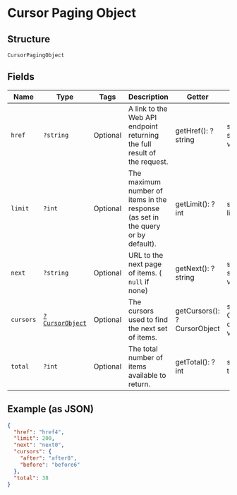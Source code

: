 
# Cursor Paging Object

## Structure

`CursorPagingObject`

## Fields

| Name | Type | Tags | Description | Getter | Setter |
|  --- | --- | --- | --- | --- | --- |
| `href` | `?string` | Optional | A link to the Web API endpoint returning the full result of the request. | getHref(): ?string | setHref(?string href): void |
| `limit` | `?int` | Optional | The maximum number of items in the response (as set in the query or by default). | getLimit(): ?int | setLimit(?int limit): void |
| `next` | `?string` | Optional | URL to the next page of items. ( `null` if none) | getNext(): ?string | setNext(?string next): void |
| `cursors` | [`?CursorObject`](../../doc/models/cursor-object.md) | Optional | The cursors used to find the next set of items. | getCursors(): ?CursorObject | setCursors(?CursorObject cursors): void |
| `total` | `?int` | Optional | The total number of items available to return. | getTotal(): ?int | setTotal(?int total): void |

## Example (as JSON)

```json
{
  "href": "href4",
  "limit": 200,
  "next": "next0",
  "cursors": {
    "after": "after8",
    "before": "before6"
  },
  "total": 38
}
```

